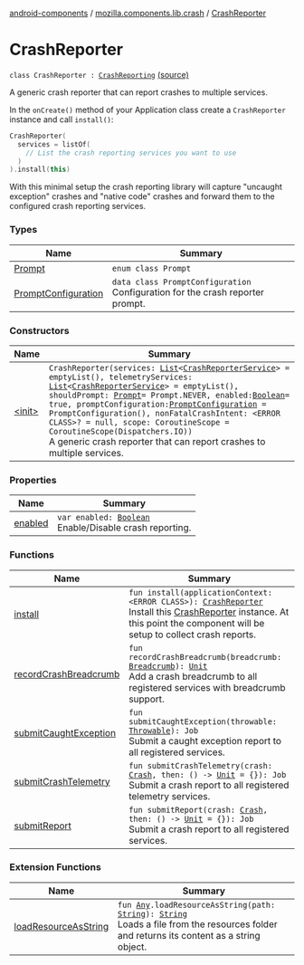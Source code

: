 [android-components](../../index.md) / [mozilla.components.lib.crash](../index.md) / [CrashReporter](./index.md)

# CrashReporter

`class CrashReporter : `[`CrashReporting`](../../mozilla.components.support.base.crash/-crash-reporting/index.md) [(source)](https://github.com/mozilla-mobile/android-components/blob/master/components/lib/crash/src/main/java/mozilla/components/lib/crash/CrashReporter.kt#L55)

A generic crash reporter that can report crashes to multiple services.

In the `onCreate()` method of your Application class create a `CrashReporter` instance and call `install()`:

``` Kotlin
CrashReporter(
  services = listOf(
    // List the crash reporting services you want to use
  )
).install(this)
```

With this minimal setup the crash reporting library will capture "uncaught exception" crashes and "native code"
crashes and forward them to the configured crash reporting services.

### Types

| Name | Summary |
|---|---|
| [Prompt](-prompt/index.md) | `enum class Prompt` |
| [PromptConfiguration](-prompt-configuration/index.md) | `data class PromptConfiguration`<br>Configuration for the crash reporter prompt. |

### Constructors

| Name | Summary |
|---|---|
| [&lt;init&gt;](-init-.md) | `CrashReporter(services: `[`List`](https://kotlinlang.org/api/latest/jvm/stdlib/kotlin.collections/-list/index.html)`<`[`CrashReporterService`](../../mozilla.components.lib.crash.service/-crash-reporter-service/index.md)`> = emptyList(), telemetryServices: `[`List`](https://kotlinlang.org/api/latest/jvm/stdlib/kotlin.collections/-list/index.html)`<`[`CrashReporterService`](../../mozilla.components.lib.crash.service/-crash-reporter-service/index.md)`> = emptyList(), shouldPrompt: `[`Prompt`](-prompt/index.md)` = Prompt.NEVER, enabled: `[`Boolean`](https://kotlinlang.org/api/latest/jvm/stdlib/kotlin/-boolean/index.html)` = true, promptConfiguration: `[`PromptConfiguration`](-prompt-configuration/index.md)` = PromptConfiguration(), nonFatalCrashIntent: <ERROR CLASS>? = null, scope: CoroutineScope = CoroutineScope(Dispatchers.IO))`<br>A generic crash reporter that can report crashes to multiple services. |

### Properties

| Name | Summary |
|---|---|
| [enabled](enabled.md) | `var enabled: `[`Boolean`](https://kotlinlang.org/api/latest/jvm/stdlib/kotlin/-boolean/index.html)<br>Enable/Disable crash reporting. |

### Functions

| Name | Summary |
|---|---|
| [install](install.md) | `fun install(applicationContext: <ERROR CLASS>): `[`CrashReporter`](./index.md)<br>Install this [CrashReporter](./index.md) instance. At this point the component will be setup to collect crash reports. |
| [recordCrashBreadcrumb](record-crash-breadcrumb.md) | `fun recordCrashBreadcrumb(breadcrumb: `[`Breadcrumb`](../-breadcrumb/index.md)`): `[`Unit`](https://kotlinlang.org/api/latest/jvm/stdlib/kotlin/-unit/index.html)<br>Add a crash breadcrumb to all registered services with breadcrumb support. |
| [submitCaughtException](submit-caught-exception.md) | `fun submitCaughtException(throwable: `[`Throwable`](https://kotlinlang.org/api/latest/jvm/stdlib/kotlin/-throwable/index.html)`): Job`<br>Submit a caught exception report to all registered services. |
| [submitCrashTelemetry](submit-crash-telemetry.md) | `fun submitCrashTelemetry(crash: `[`Crash`](../-crash/index.md)`, then: () -> `[`Unit`](https://kotlinlang.org/api/latest/jvm/stdlib/kotlin/-unit/index.html)` = {}): Job`<br>Submit a crash report to all registered telemetry services. |
| [submitReport](submit-report.md) | `fun submitReport(crash: `[`Crash`](../-crash/index.md)`, then: () -> `[`Unit`](https://kotlinlang.org/api/latest/jvm/stdlib/kotlin/-unit/index.html)` = {}): Job`<br>Submit a crash report to all registered services. |

### Extension Functions

| Name | Summary |
|---|---|
| [loadResourceAsString](../../mozilla.components.support.test.file/kotlin.-any/load-resource-as-string.md) | `fun `[`Any`](https://kotlinlang.org/api/latest/jvm/stdlib/kotlin/-any/index.html)`.loadResourceAsString(path: `[`String`](https://kotlinlang.org/api/latest/jvm/stdlib/kotlin/-string/index.html)`): `[`String`](https://kotlinlang.org/api/latest/jvm/stdlib/kotlin/-string/index.html)<br>Loads a file from the resources folder and returns its content as a string object. |
